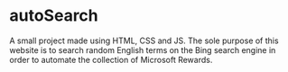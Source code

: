 # autoSearch
A small project made using HTML, CSS and JS. The sole purpose of this website is to search random English terms on the Bing search engine in order to automate the collection of Microsoft Rewards.
